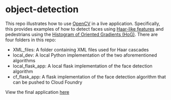 # object-detection

This repo illustrates how to use [OpenCV](http://docs.opencv.org/3.0-beta/doc/py_tutorials/py_tutorials.html) in a live application. Specifically, this provides examples of how to detect faces using [Haar-like features](https://en.wikipedia.org/wiki/Haar-like_features) and pedestrians using the [Histogram of Oriented Gradients (HoG)](https://en.wikipedia.org/wiki/Histogram_of_oriented_gradients). There are four folders in this repo:

- XML_files: A folder containing XML files used for Haar cascades
- local_dev: A local Python implementation of the two aforementioned algorithms
- local_flask_app: A local flask implementation of the face detection algorithm
- cf_flask_app: A flask implementation of the face detection algorithm that can be pushed to Cloud Foundry

View the final application [here](https://face-detection.cfapps.pez.pivotal.io/)
